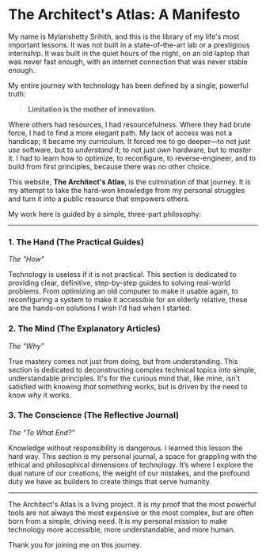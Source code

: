 # The Architect's Atlas: A Manifesto

My name is Mylarishetty Srihith, and this is the library of my life's most important lessons. It was not built in a state-of-the-art lab or a prestigious internship. It was built in the quiet hours of the night, on an old laptop that was never fast enough, with an internet connection that was never stable enough.

My entire journey with technology has been defined by a single, powerful truth:

> **Limitation is the mother of innovation.**

Where others had resources, I had resourcefulness. Where they had brute force, I had to find a more elegant path. My lack of access was not a handicap; it became my curriculum. It forced me to go deeper—to not just *use* software, but to *understand* it; to not just *own* hardware, but to *master* it. I had to learn how to optimize, to reconfigure, to reverse-engineer, and to build from first principles, because there was no other choice.

This website, **The Architect's Atlas**, is the culmination of that journey. It is my attempt to take the hard-won knowledge from my personal struggles and turn it into a public resource that empowers others.

My work here is guided by a simple, three-part philosophy:

---

### 1. The Hand (The Practical Guides)

*The "How"*

Technology is useless if it is not practical. This section is dedicated to providing clear, definitive, step-by-step guides to solving real-world problems. From optimizing an old computer to make it usable again, to reconfiguring a system to make it accessible for an elderly relative, these are the hands-on solutions I wish I'd had when I started.

### 2. The Mind (The Explanatory Articles)

*The "Why"*

True mastery comes not just from doing, but from understanding. This section is dedicated to deconstructing complex technical topics into simple, understandable principles. It's for the curious mind that, like mine, isn't satisfied with knowing *that* something works, but is driven by the need to know *why* it works.

### 3. The Conscience (The Reflective Journal)

*The "To What End?"*

Knowledge without responsibility is dangerous. I learned this lesson the hard way. This section is my personal journal, a space for grappling with the ethical and philosophical dimensions of technology. It’s where I explore the dual nature of our creations, the weight of our mistakes, and the profound duty we have as builders to create things that serve humanity.

---

The Architect's Atlas is a living project. It is my proof that the most powerful tools are not always the most expensive or the most complex, but are often born from a simple, driving need. It is my personal mission to make technology more accessible, more understandable, and more human.

Thank you for joining me on this journey.
